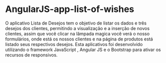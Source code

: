 # AngularJS-app-list-of-wishes
O aplicativo Lista de Desejos tem o objetivo de listar os dados e três desejos dos clientes, permitindo a visualização e a inserção de novos clientes, assim que você clicar na lâmpada magica você verá o nosso formulários, onde está os nossos clientes e na página de produtos está listado seus respectivos desejos. Esta aplicativos foi desenvolvido utilizando o framework JavaScript , Angular JS e o Bootstrap para ativar os recursos de responsivos.
